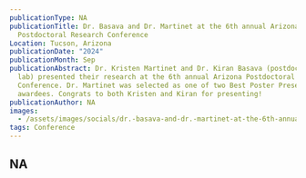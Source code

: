 ```yaml
---
publicationType: NA
publicationTitle: Dr. Basava and Dr. Martinet at the 6th annual Arizona
  Postdoctoral Research Conference
Location: Tucson, Arizona
publicationDate: "2024"
publicationMonth: Sep
publicationAbstract: Dr. Kristen Martinet and Dr. Kiran Basava (postdocs at the
  lab) presented their research at the 6th annual Arizona Postdoctoral Research
  Conference. Dr. Martinet was selected as one of two Best Poster Presentation
  awardees. Congrats to both Kristen and Kiran for presenting!
publicationAuthor: NA
images:
  - /assets/images/socials/dr.-basava-and-dr.-martinet-at-the-6th-annual-arizona-postdoctoral-research-conference-.png
tags: Conference
---
```


NA
---
